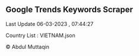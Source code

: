 

## Google Trends Keywords Scraper 
 
Last Update 06-03-2023 , 07:44:27

Country List :
VIETNAM.json



© Abdul Muttaqin 
